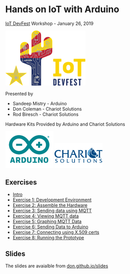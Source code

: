 # Hands on IoT with Arduino
[IoT DevFest](https://www.iotdevfest.com) Workshop - January 26, 2019

<a href="https://iotdevfest.co"><img src="images/IoT-logo-2018-horizontal.png" alt="IoT DevFest Logo" width=50%></a>

Presented by
 * Sandeep Mistry - Arduino
 * Don Coleman - Chariot Solutions
 * Rod Biresch - Chariot Solutions

Hardware Kits Provided by Arduino and Chariot Solutions

<a href="https://arduino.cc"><img src="images/Arduino_logo_R_highquality.png" alt="Arduino Logo" width=30%><a/>
<a href="https://chariotsolutions.com"><img src="images/ChariotSolutions.png" alt="Chariot Solutions Logo" width=30%></a>


## Exercises

* [Intro](exercises/intro.md)
* [Exercise 1: Development Environment](exercises/exercise1.md)
* [Exercise 2: Assemble the Hardware](exercises/exercise2.md)
* [Exercise 3: Sending data using MQTT](exercises/exercise3.md)
* [Exercise 4: Viewing MQTT data](exercises/exercise4.md)
* [Exercise 5: Graphing MQTT Data](exercises/exercise5.md)
* [Exercise 6: Sending Data to Arduino](exercises/exercise6.md)
* [Exercise 7: Connecting using X.509 certs](exercises/exercise7.md)
* [Exercise 8: Running the Prototype](exercises/exercise8.md)


## Slides

The slides are avaialble from [don.github.io/slides](https://don.github.io/slides/2019-01-26-iotdevfest)
